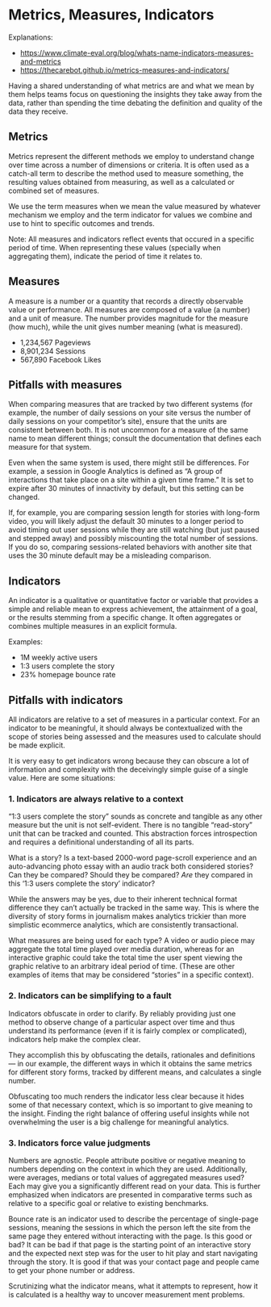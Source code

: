 # Metrics, Measures, Indicators

Explanations:

* https://www.climate-eval.org/blog/whats-name-indicators-measures-and-metrics
* https://thecarebot.github.io/metrics-measures-and-indicators/


Having a shared understanding of what metrics are and what we mean by them helps teams focus on questioning the insights they take away from the data, rather than spending the time debating the definition and quality of the data they receive.

## Metrics

Metrics represent the different methods we employ to understand change over time across a number of dimensions or criteria. It is often used as a catch-all term to describe the method used to measure something, the resulting values obtained from measuring, as well as a calculated or combined set of measures.

We use the term measures when we mean the value measured by whatever mechanism we employ and the term indicator for values we combine and use to hint to specific outcomes and trends.

Note: All measures and indicators reflect events that occured in a specific period of time. When representing these values (specially when aggregating them), indicate the period of time it relates to.


## Measures

A measure is a number or a quantity that records a directly observable value or performance. All measures are composed of a value (a number) and a unit of measure. The number provides magnitude for the measure (how much), while the unit gives number meaning (what is measured).

* 1,234,567 Pageviews
* 8,901,234 Sessions
* 567,890 Facebook Likes


## Pitfalls with measures

When comparing measures that are tracked by two different systems (for example, the number of daily sessions on your site versus the number of daily sessions on your competitor’s site), ensure that the units are consistent between both. It is not uncommon for a measure of the same name to mean different things; consult the documentation that defines each measure for that system.

Even when the same system is used, there might still be differences. For example, a session in Google Analytics is defined as “A group of interactions that take place on a site within a given time frame.” It is set to expire after 30 minutes of innactivity by default, but this setting can be changed.

If, for example, you are comparing session length for stories with long-form video, you will likely adjust the default 30 minutes to a longer period to avoid timing out user sessions while they are still watching (but just paused and stepped away) and possibly miscounting the total number of sessions. If you do so, comparing sessions-related behaviors with another site that uses the 30 minute default may be a misleading comparison.


## Indicators

An indicator is a qualitative or quantitative factor or variable that provides a simple and reliable mean to express achievement, the attainment of a goal, or the results stemming from a specific change. It often aggregates or combines multiple measures in an explicit formula.

Examples:

* 1M weekly active users
* 1:3 users complete the story
* 23% homepage bounce rate


## Pitfalls with indicators

All indicators are relative to a set of measures in a particular context. For an indicator to be meaningful, it should always be contextualized with the scope of stories being assessed and the measures used to calculate should be made explicit.

It is very easy to get indicators wrong because they can obscure a lot of information and complexity with the deceivingly simple guise of a single value. Here are some situations:

### 1. Indicators are always relative to a context

“1:3 users complete the story” sounds as concrete and tangible as any other measure but the unit is not self-evident. There is no tangible “read-story” unit that can be tracked and counted. This abstraction forces introspection and requires a definitional understanding of all its parts.

What is a story? Is a text-based 2000-word page-scroll experience and an auto-advancing photo essay with an audio track both considered stories? Can they be compared? Should they be compared? *Are* they compared in this ‘1:3 users complete the story’ indicator?

While the answers may be yes, due to their inherent technical format difference they can’t actually be tracked in the same way. This is where the diversity of story forms in journalism makes analytics trickier than more simplistic ecommerce analytics, which are consistently transactional.

What measures are being used for each type? A video or audio piece may aggregate the total time played over media duration, whereas for an interactive graphic could take the total time the user spent viewing the graphic relative to an arbitrary ideal period of time. (These are other examples of items that may be considered “stories” in a specific context).


### 2. Indicators can be simplifying to a fault

Indicators obfuscate in order to clarify. By reliably providing just one method to observe change of a particular aspect over time and thus understand its performance (even if it is fairly complex or complicated), indicators help make the complex clear.

They accomplish this by obfuscating the details, rationales and definitions — in our example, the different ways in which it obtains the same metrics for different story forms, tracked by different means, and calculates a single number.

Obfuscating too much renders the indicator less clear because it hides some of that necessary context, which is so important to give meaning to the insight. Finding the right balance of offering useful insights while not overwhelming the user is a big challenge for meaningful analytics.


### 3. Indicators force value judgments

Numbers are agnostic. People attribute positive or negative meaning to numbers depending on the context in which they are used. Additionally, were averages, medians or total values of aggregated measures used? Each may give you a significantly different read on your data. This is further emphasized when indicators are presented in comparative terms such as relative to a specific goal or relative to existing benchmarks.

Bounce rate is an indicator used to describe the percentage of single-page sessions, meaning the sessions in which the person left the site from the same page they entered without interacting with the page. Is this good or bad? It can be bad if that page is the starting point of an interactive story and the expected next step was for the user to hit play and start navigating through the story. It is good if that was your contact page and people came to get your phone number or address.

Scrutinizing what the indicator means, what it attempts to represent, how it is calculated is a healthy way to uncover measurement ment problems.


